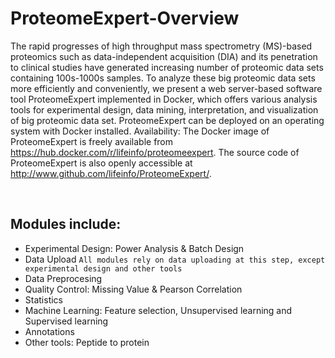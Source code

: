 # ProteomeExpert-Overview

The rapid progresses of high throughput mass spectrometry (MS)-based proteomics such as data-independent acquisition (DIA) and its penetration to clinical studies have generated increasing number of proteomic data sets containing 100s-1000s samples. To analyze these big proteomic data sets more efficiently and conveniently, we present a web server-based software tool ProteomeExpert implemented in Docker, which offers various analysis tools for experimental design, data mining, interpretation, and visualization of big proteomic data set. ProteomeExpert can be deployed on an operating system with Docker installed.
Availability: The Docker image of ProteomeExpert is freely available from https://hub.docker.com/r/lifeinfo/proteomeexpert. The source code of ProteomeExpert is also openly accessible at http://www.github.com/lifeinfo/ProteomeExpert/.

<br />

## Modules include:

- Experimental Design: Power Analysis & Batch Design
- Data Upload `All modules rely on data uploading at this step, except experimental design and other tools`
- Data Preprocesing
- Quality Control: Missing Value & Pearson Correlation
- Statistics
- Machine Learning: Feature selection, Unsupervised learning and Supervised learning
- Annotations
- Other tools: Peptide to protein
